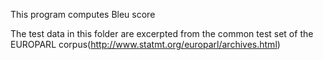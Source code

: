 This program computes Bleu score 

The test data in this folder are excerpted from the common test set of the EUROPARL corpus(http://www.statmt.org/europarl/archives.html)